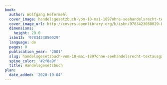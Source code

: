 ```yaml
---
book:
  author: Wolfgang Hefermehl
  cover_image: handelsgesetzbuch-vom-10-mai-1897ohne-seehandelsrecht-textausgabe.jpg
  cover_image_url: http://covers.openlibrary.org/b/isbn/9783423050029-L.jpg
  dimensions:
    height: 20.0
  isbn13: '9783423050029'
  language: de
  pages: 0
  publication_year: '2001'
  slug: handelsgesetzbuch-vom-10-mai-1897ohne-seehandelsrecht-textausgabe
  spine_color: '#2f8a9f'
  title: Handelsgesetzbuch
plan:
  date_added: '2020-10-04'
---
```

